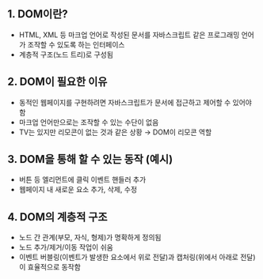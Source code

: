
## 1. DOM이란?

- HTML, XML 등 마크업 언어로 작성된 문서를 자바스크립트 같은 프로그래밍 언어가 조작할 수 있도록 하는 인터페이스
- 계층적 구조(노드 트리)로 구성됨

## 2. DOM이 필요한 이유

- 동적인 웹페이지를 구현하려면 자바스크립트가 문서에 접근하고 제어할 수 있어야 함
- 마크업 언어만으로는 조작할 수 있는 수단이 없음
- TV는 있지만 리모콘이 없는 것과 같은 상황 → DOM이 리모콘 역할

## 3. DOM을 통해 할 수 있는 동작 (예시)

- 버튼 등 엘리먼트에 클릭 이벤트 핸들러 추가
- 웹페이지 내 새로운 요소 추가, 삭제, 수정

## 4. DOM의 계층적 구조

- 노드 간 관계(부모, 자식, 형제)가 명확하게 정의됨
- 노드 추가/제거/이동 작업이 쉬움
- 이벤트 버블링(이벤트가 발생한 요소에서 위로 전달)과 캡처링(위에서 아래로 전달)이 효율적으로 동작함